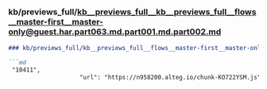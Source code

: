 ### kb/previews_full/kb__previews_full__kb__previews_full__flows__master-first__master-only@guest.har.part063.md.part001.md.part002.md

```md
### kb/previews_full/kb__previews_full__flows__master-first__master-only@guest.har.part063.md.part001.md (part 002)

```md
 "10411",
                    "url": "https://n958200.alteg.io/chunk-KO722YSM.js",
          
```

```

```
